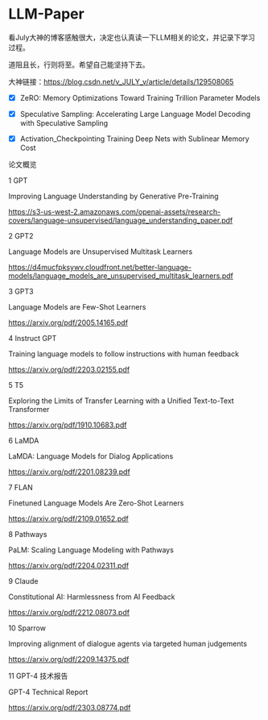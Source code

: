 # LLM-Paper
看July大神的博客感触很大，决定也认真读一下LLM相关的论文，并记录下学习过程。

道阻且长，行则将至。希望自己能坚持下去。

大神链接：https://blog.csdn.net/v_JULY_v/article/details/129508065



- [x] ZeRO: Memory Optimizations Toward Training Trillion Parameter Models 
- [x] Speculative Sampling:  Accelerating Large Language Model Decoding with Speculative Sampling
- [x] Activation_Checkpointing Training Deep Nets with Sublinear Memory Cost



论文概览

1 GPT

Improving Language Understanding by Generative Pre-Training

https://s3-us-west-2.amazonaws.com/openai-assets/research-covers/language-unsupervised/language_understanding_paper.pdf

2 GPT2

Language Models are Unsupervised Multitask Learners

https://d4mucfpksywv.cloudfront.net/better-language-models/language_models_are_unsupervised_multitask_learners.pdf

3 GPT3

Language Models are Few-Shot Learners

https://arxiv.org/pdf/2005.14165.pdf

4 Instruct GPT

Training language models to follow instructions with human feedback

https://arxiv.org/pdf/2203.02155.pdf

5 T5

 Exploring the Limits of Transfer Learning with a Unified Text-to-Text Transformer

https://arxiv.org/pdf/1910.10683.pdf

6 LaMDA

LaMDA: Language Models for Dialog Applications

https://arxiv.org/pdf/2201.08239.pdf

7 FLAN

Finetuned Language Models Are Zero-Shot Learners

https://arxiv.org/pdf/2109.01652.pdf

8 Pathways

PaLM: Scaling Language Modeling with Pathways

https://arxiv.org/pdf/2204.02311.pdf

9 Claude

Constitutional AI: Harmlessness from AI Feedback

https://arxiv.org/pdf/2212.08073.pdf

10 Sparrow

Improving alignment of dialogue agents via targeted human judgements

https://arxiv.org/pdf/2209.14375.pdf

11 GPT-4 技术报告

 GPT-4 Technical Report

https://arxiv.org/pdf/2303.08774.pdf













































